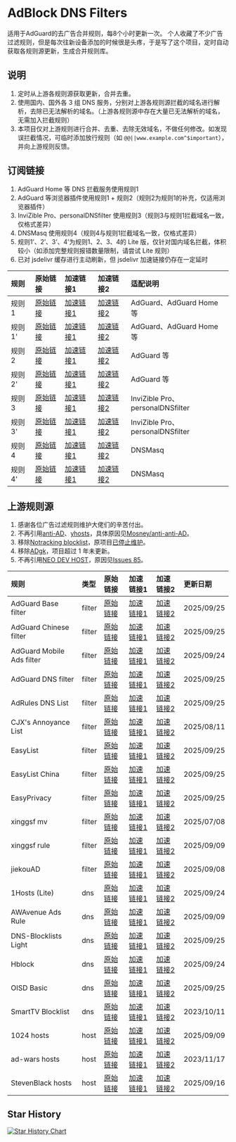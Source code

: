 # AdBlock DNS Filters
适用于AdGuard的去广告合并规则，每8个小时更新一次。
个人收藏了不少广告过滤规则，但是每次往新设备添加的时候很是头疼，于是写了这个项目，定时自动获取各规则源更新，生成合并规则库。

## 说明
1. 定时从上游各规则源获取更新，合并去重。
2. 使用国内、国外各 3 组 DNS 服务，分别对上游各规则源拦截的域名进行解析，去除已无法解析的域名。（上游各规则源中存在大量已无法解析的域名，无需加入拦截规则）
3. 本项目仅对上游规则进行合并、去重、去除无效域名，不做任何修改。如发现误拦截情况，可临时添加放行规则（如 `@@||www.example.com^$important`），并向上游规则反馈。

## 订阅链接
1. AdGuard Home 等 DNS 拦截服务使用规则1
2. AdGuard 等浏览器插件使用规则1 + 规则2（规则2为规则1的补充，仅适用浏览器插件）
3. InviZible Pro、personalDNSfilter 使用规则3（规则3与规则1拦截域名一致，仅格式差异）
4. DNSMasq 使用规则4（规则4与规则1拦截域名一致，仅格式差异）
5. 规则1’、2’、3’、4'为规则1、2、3、4的 Lite 版，仅针对国内域名拦截，体积较小（如添加完整规则报错数量限制，请尝试 Lite 规则）
6. 已对 jsdelivr 缓存进行主动刷新，但 jsdelivr 加速链接仍存在一定延时

| 规则 | 原始链接 | 加速链接1 | 加速链接2 | 适配说明 |
|:-|:-|:-|:-|:-|
| 规则1 | [原始链接](https://raw.githubusercontent.com/217heidai/adblockfilters/main/rules/adblockdns.txt) | [加速链接1](https://gcore.jsdelivr.net/gh/217heidai/adblockfilters@main/rules/adblockdns.txt) | [加速链接2](https://github.boki.moe/https://raw.githubusercontent.com/217heidai/adblockfilters/main/rules/adblockdns.txt) | AdGuard、AdGuard Home 等 |
| 规则1' | [原始链接](https://raw.githubusercontent.com/217heidai/adblockfilters/main/rules/adblockdnslite.txt) | [加速链接1](https://gcore.jsdelivr.net/gh/217heidai/adblockfilters@main/rules/adblockdnslite.txt) | [加速链接2](https://github.boki.moe/https://raw.githubusercontent.com/217heidai/adblockfilters/main/rules/adblockdnslite.txt) | AdGuard、AdGuard Home 等 |
| 规则2 | [原始链接](https://raw.githubusercontent.com/217heidai/adblockfilters/main/rules/adblockfilters.txt) | [加速链接1](https://gcore.jsdelivr.net/gh/217heidai/adblockfilters@main/rules/adblockfilters.txt) | [加速链接2](https://github.boki.moe/https://raw.githubusercontent.com/217heidai/adblockfilters/main/rules/adblockfilters.txt) | AdGuard 等 |
| 规则2' | [原始链接](https://raw.githubusercontent.com/217heidai/adblockfilters/main/rules/adblockfilterslite.txt) | [加速链接1](https://gcore.jsdelivr.net/gh/217heidai/adblockfilters@main/rules/adblockfilterslite.txt) | [加速链接2](https://github.boki.moe/https://raw.githubusercontent.com/217heidai/adblockfilters/main/rules/adblockfilterslite.txt) | AdGuard 等 |
| 规则3 | [原始链接](https://raw.githubusercontent.com/217heidai/adblockfilters/main/rules/adblockdomain.txt) | [加速链接1](https://gcore.jsdelivr.net/gh/217heidai/adblockfilters@main/rules/adblockdomain.txt) | [加速链接2](https://github.boki.moe/https://raw.githubusercontent.com/217heidai/adblockfilters/main/rules/adblockdomain.txt) | InviZible Pro、personalDNSfilter |
| 规则3' | [原始链接](https://raw.githubusercontent.com/217heidai/adblockfilters/main/rules/adblockdomainlite.txt) | [加速链接1](https://gcore.jsdelivr.net/gh/217heidai/adblockfilters@main/rules/adblockdomainlite.txt) | [加速链接2](https://github.boki.moe/https://raw.githubusercontent.com/217heidai/adblockfilters/main/rules/adblockdomainlite.txt) | InviZible Pro、personalDNSfilter |
| 规则4 | [原始链接](https://raw.githubusercontent.com/217heidai/adblockfilters/main/rules/adblockdnsmasq.txt) | [加速链接1](https://gcore.jsdelivr.net/gh/217heidai/adblockfilters@main/rules/adblockdnsmasq.txt) | [加速链接2](https://github.boki.moe/https://raw.githubusercontent.com/217heidai/adblockfilters/main/rules/adblockdnsmasq.txt) | DNSMasq |
| 规则4' | [原始链接](https://raw.githubusercontent.com/217heidai/adblockfilters/main/rules/adblockdnsmasqlite.txt) | [加速链接1](https://gcore.jsdelivr.net/gh/217heidai/adblockfilters@main/rules/adblockdnsmasqlite.txt) | [加速链接2](https://github.boki.moe/https://raw.githubusercontent.com/217heidai/adblockfilters/main/rules/adblockdnsmasqlite.txt) | DNSMasq |

## 上游规则源
1. 感谢各位广告过滤规则维护大佬们的辛苦付出。
2. 不再引用[anti-AD](https://anti-ad.net/adguard.txt)、[yhosts](https://raw.githubusercontent.com/VeleSila/yhosts/master/hosts.txt)，具体原因见[Mosney/anti-anti-AD](https://github.com/Mosney/anti-anti-AD)。
3. 移除[Notracking blocklist](https://raw.githubusercontent.com/notracking/hosts-blocklists/master/adblock/adblock.txt)，原项目[已停止维护](https://github.com/notracking/hosts-blocklists/issues/900)。
4. 移除[ADgk](https://raw.githubusercontent.com/banbendalao/ADgk/master/ADgk.txt)，项目超过 1 年未更新。
5. 不再引用[NEO DEV HOST](https://github.com/neodevpro/neodevhost/blob/master/lite_adblocker)，原因见[Issues 85](https://github.com/217heidai/adblockfilters/issues/85)。

| 规则 | 类型 | 原始链接 | 加速链接1 | 加速链接2 | 更新日期 |
|:-|:-|:-|:-|:-|:-|
| AdGuard Base filter | filter | [原始链接](https://raw.githubusercontent.com/AdguardTeam/FiltersRegistry/master/filters/filter_2_Base/filter.txt) | [加速链接1](https://gcore.jsdelivr.net/gh/217heidai/adblockfilters@main/rules/AdGuard_Base_filter.txt) | [加速链接2](https://github.boki.moe/https://raw.githubusercontent.com/217heidai/adblockfilters/main/rules/AdGuard_Base_filter.txt) | 2025/09/25 |
| AdGuard Chinese filter | filter | [原始链接](https://raw.githubusercontent.com/AdguardTeam/FiltersRegistry/master/filters/filter_224_Chinese/filter.txt) | [加速链接1](https://gcore.jsdelivr.net/gh/217heidai/adblockfilters@main/rules/AdGuard_Chinese_filter.txt) | [加速链接2](https://github.boki.moe/https://raw.githubusercontent.com/217heidai/adblockfilters/main/rules/AdGuard_Chinese_filter.txt) | 2025/09/25 |
| AdGuard Mobile Ads filter | filter | [原始链接](https://raw.githubusercontent.com/AdguardTeam/AdguardFilters/master/MobileFilter/sections/adservers.txt) | [加速链接1](https://gcore.jsdelivr.net/gh/217heidai/adblockfilters@main/rules/AdGuard_Mobile_Ads_filter.txt) | [加速链接2](https://github.boki.moe/https://raw.githubusercontent.com/217heidai/adblockfilters/main/rules/AdGuard_Mobile_Ads_filter.txt) | 2025/09/24 |
| AdGuard DNS filter | filter | [原始链接](https://adguardteam.github.io/AdGuardSDNSFilter/Filters/filter.txt) | [加速链接1](https://gcore.jsdelivr.net/gh/217heidai/adblockfilters@main/rules/AdGuard_DNS_filter.txt) | [加速链接2](https://github.boki.moe/https://raw.githubusercontent.com/217heidai/adblockfilters/main/rules/AdGuard_DNS_filter.txt) | 2025/09/25 |
| AdRules DNS List | filter | [原始链接](https://raw.githubusercontent.com/Cats-Team/AdRules/main/dns.txt) | [加速链接1](https://gcore.jsdelivr.net/gh/217heidai/adblockfilters@main/rules/AdRules_DNS_List.txt) | [加速链接2](https://github.boki.moe/https://raw.githubusercontent.com/217heidai/adblockfilters/main/rules/AdRules_DNS_List.txt) | 2025/09/25 |
| CJX's Annoyance List | filter | [原始链接](https://raw.githubusercontent.com/cjx82630/cjxlist/master/cjx-annoyance.txt) | [加速链接1](https://gcore.jsdelivr.net/gh/217heidai/adblockfilters@main/rules/CJX's_Annoyance_List.txt) | [加速链接2](https://github.boki.moe/https://raw.githubusercontent.com/217heidai/adblockfilters/main/rules/CJX's_Annoyance_List.txt) | 2025/08/11 |
| EasyList | filter | [原始链接](https://easylist-downloads.adblockplus.org/easylist.txt) | [加速链接1](https://gcore.jsdelivr.net/gh/217heidai/adblockfilters@main/rules/EasyList.txt) | [加速链接2](https://github.boki.moe/https://raw.githubusercontent.com/217heidai/adblockfilters/main/rules/EasyList.txt) | 2025/09/25 |
| EasyList China | filter | [原始链接](https://easylist-downloads.adblockplus.org/easylistchina.txt) | [加速链接1](https://gcore.jsdelivr.net/gh/217heidai/adblockfilters@main/rules/EasyList_China.txt) | [加速链接2](https://github.boki.moe/https://raw.githubusercontent.com/217heidai/adblockfilters/main/rules/EasyList_China.txt) | 2025/09/25 |
| EasyPrivacy | filter | [原始链接](https://easylist-downloads.adblockplus.org/easyprivacy.txt) | [加速链接1](https://gcore.jsdelivr.net/gh/217heidai/adblockfilters@main/rules/EasyPrivacy.txt) | [加速链接2](https://github.boki.moe/https://raw.githubusercontent.com/217heidai/adblockfilters/main/rules/EasyPrivacy.txt) | 2025/09/25 |
| xinggsf mv | filter | [原始链接](https://raw.githubusercontent.com/xinggsf/Adblock-Plus-Rule/master/mv.txt) | [加速链接1](https://gcore.jsdelivr.net/gh/217heidai/adblockfilters@main/rules/xinggsf_mv.txt) | [加速链接2](https://github.boki.moe/https://raw.githubusercontent.com/217heidai/adblockfilters/main/rules/xinggsf_mv.txt) | 2025/07/08 |
| xinggsf rule | filter | [原始链接](https://raw.githubusercontent.com/xinggsf/Adblock-Plus-Rule/master/rule.txt) | [加速链接1](https://gcore.jsdelivr.net/gh/217heidai/adblockfilters@main/rules/xinggsf_rule.txt) | [加速链接2](https://github.boki.moe/https://raw.githubusercontent.com/217heidai/adblockfilters/main/rules/xinggsf_rule.txt) | 2025/09/09 |
| jiekouAD | filter | [原始链接](https://raw.githubusercontent.com/damengzhu/banad/main/jiekouAD.txt) | [加速链接1](https://gcore.jsdelivr.net/gh/217heidai/adblockfilters@main/rules/jiekouAD.txt) | [加速链接2](https://github.boki.moe/https://raw.githubusercontent.com/217heidai/adblockfilters/main/rules/jiekouAD.txt) | 2025/09/08 |
| 1Hosts (Lite) | dns | [原始链接](https://raw.githubusercontent.com/badmojr/1Hosts/master/Lite/adblock.txt) | [加速链接1](https://gcore.jsdelivr.net/gh/217heidai/adblockfilters@main/rules/1Hosts_(Lite).txt) | [加速链接2](https://github.boki.moe/https://raw.githubusercontent.com/217heidai/adblockfilters/main/rules/1Hosts_(Lite).txt) | 2025/09/24 |
| AWAvenue Ads Rule | dns | [原始链接](https://raw.githubusercontent.com/TG-Twilight/AWAvenue-Ads-Rule/main/AWAvenue-Ads-Rule.txt) | [加速链接1](https://gcore.jsdelivr.net/gh/217heidai/adblockfilters@main/rules/AWAvenue_Ads_Rule.txt) | [加速链接2](https://github.boki.moe/https://raw.githubusercontent.com/217heidai/adblockfilters/main/rules/AWAvenue_Ads_Rule.txt) | 2025/09/09 |
| DNS-Blocklists Light | dns | [原始链接](https://raw.githubusercontent.com/hagezi/dns-blocklists/main/adblock/light.txt) | [加速链接1](https://gcore.jsdelivr.net/gh/217heidai/adblockfilters@main/rules/DNS-Blocklists_Light.txt) | [加速链接2](https://github.boki.moe/https://raw.githubusercontent.com/217heidai/adblockfilters/main/rules/DNS-Blocklists_Light.txt) | 2025/09/25 |
| Hblock | dns | [原始链接](https://hblock.molinero.dev/hosts_adblock.txt) | [加速链接1](https://gcore.jsdelivr.net/gh/217heidai/adblockfilters@main/rules/Hblock.txt) | [加速链接2](https://github.boki.moe/https://raw.githubusercontent.com/217heidai/adblockfilters/main/rules/Hblock.txt) | 2025/09/24 |
| OISD Basic | dns | [原始链接](https://abp.oisd.nl/basic/) | [加速链接1](https://gcore.jsdelivr.net/gh/217heidai/adblockfilters@main/rules/OISD_Basic.txt) | [加速链接2](https://github.boki.moe/https://raw.githubusercontent.com/217heidai/adblockfilters/main/rules/OISD_Basic.txt) | 2025/09/25 |
| SmartTV Blocklist | dns | [原始链接](https://raw.githubusercontent.com/Perflyst/PiHoleBlocklist/master/SmartTV-AGH.txt) | [加速链接1](https://gcore.jsdelivr.net/gh/217heidai/adblockfilters@main/rules/SmartTV_Blocklist.txt) | [加速链接2](https://github.boki.moe/https://raw.githubusercontent.com/217heidai/adblockfilters/main/rules/SmartTV_Blocklist.txt) | 2023/10/11 |
| 1024 hosts | host | [原始链接](https://raw.githubusercontent.com/Goooler/1024_hosts/master/hosts) | [加速链接1](https://gcore.jsdelivr.net/gh/217heidai/adblockfilters@main/rules/1024_hosts.txt) | [加速链接2](https://github.boki.moe/https://raw.githubusercontent.com/217heidai/adblockfilters/main/rules/1024_hosts.txt) | 2025/09/09 |
| ad-wars hosts | host | [原始链接](https://raw.githubusercontent.com/jdlingyu/ad-wars/master/hosts) | [加速链接1](https://gcore.jsdelivr.net/gh/217heidai/adblockfilters@main/rules/ad-wars_hosts.txt) | [加速链接2](https://github.boki.moe/https://raw.githubusercontent.com/217heidai/adblockfilters/main/rules/ad-wars_hosts.txt) | 2023/11/17 |
| StevenBlack hosts | host | [原始链接](https://raw.githubusercontent.com/StevenBlack/hosts/master/hosts) | [加速链接1](https://gcore.jsdelivr.net/gh/217heidai/adblockfilters@main/rules/StevenBlack_hosts.txt) | [加速链接2](https://github.boki.moe/https://raw.githubusercontent.com/217heidai/adblockfilters/main/rules/StevenBlack_hosts.txt) | 2025/09/16 |

## Star History
[![Star History Chart](https://api.star-history.com/svg?repos=217heidai/adblockfilters&type=Date)](https://star-history.com/#217heidai/adblockfilters&Date)

